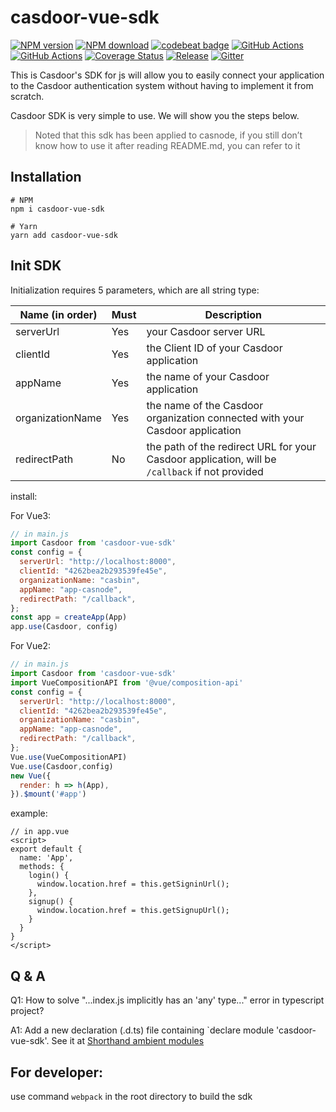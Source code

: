# casdoor-vue-sdk

[![NPM version][npm-image]][npm-url]
[![NPM download][download-image]][download-url]
[![codebeat badge](https://codebeat.co/badges/6f2ad052-7fc8-42e1-b40f-0ca2648530c2)](https://codebeat.co/projects/github-com-casdoor-casdoor-vue-sdk-master)
[![GitHub Actions](https://github.com/casdoor/casdoor-vue-sdk/actions/workflows/release.yml/badge.svg)](https://github.com/casdoor/casdoor-vue-sdk/actions/workflows/release.yml)
[![GitHub Actions](https://github.com/casdoor/casdoor-vue-sdk/actions/workflows/build.yml/badge.svg)](https://github.com/casdoor/casdoor-vue-sdk/actions/workflows/build.yml)
[![Coverage Status](https://codecov.io/gh/casdoor/casdoor-vue-sdk/branch/master/graph/badge.svg)](https://codecov.io/gh/casdoor/casdoor-vue-sdk)
[![Release](https://img.shields.io/github/release/casdoor/casdoor-vue-sdk.svg)](https://github.com/casdoor/casdoor-vue-sdk/releases/latest)
[![Gitter](https://badges.gitter.im/Join%20Chat.svg)](https://gitter.im/casbin/casdoor)

[npm-image]: https://img.shields.io/npm/v/casdoor-vue-sdk.svg?style=flat-square

[npm-url]: https://npmjs.com/package/casdoor-vue-sdk

[download-image]: https://img.shields.io/npm/dm/casdoor-vue-sdk.svg?style=flat-square

[download-url]: https://npmjs.com/package/casdoor-vue-sdk

This is Casdoor's SDK for js will allow you to easily connect your application to the Casdoor authentication system
without having to implement it from scratch.

Casdoor SDK is very simple to use. We will show you the steps below.

> Noted that this sdk has been applied to casnode, if you still don’t know how to use it after reading README.md, you can refer to it

## Installation

~~~shell script
# NPM
npm i casdoor-vue-sdk

# Yarn
yarn add casdoor-vue-sdk
~~~

## Init SDK

Initialization requires 5 parameters, which are all string type:

| Name (in order)  | Must | Description                                         |
| ---------------- | ---- | --------------------------------------------------- |
| serverUrl  | Yes  | your Casdoor server URL               |
| clientId         | Yes  | the Client ID of your Casdoor application                        |
| appName           | Yes  | the name of your Casdoor application |
| organizationName     | Yes  | the name of the Casdoor organization connected with your Casdoor application                    |
| redirectPath     | No  | the path of the redirect URL for your Casdoor application, will be `/callback` if not provided              |


install:

For Vue3:
```javascript
// in main.js
import Casdoor from 'casdoor-vue-sdk'
const config = {
  serverUrl: "http://localhost:8000",
  clientId: "4262bea2b293539fe45e",
  organizationName: "casbin",
  appName: "app-casnode",
  redirectPath: "/callback",
};
const app = createApp(App)
app.use(Casdoor, config)
```

For Vue2:

```javascript
// in main.js
import Casdoor from 'casdoor-vue-sdk'
import VueCompositionAPI from '@vue/composition-api'
const config = {
  serverUrl: "http://localhost:8000",
  clientId: "4262bea2b293539fe45e",
  organizationName: "casbin",
  appName: "app-casnode",
  redirectPath: "/callback",
};
Vue.use(VueCompositionAPI)
Vue.use(Casdoor,config)
new Vue({
  render: h => h(App),
}).$mount('#app')
```

example:

```vue
// in app.vue
<script>
export default {
  name: 'App',
  methods: {
    login() {
      window.location.href = this.getSigninUrl();
    },
    signup() {
      window.location.href = this.getSignupUrl();
    }
  }
}
</script>
```

## Q & A

Q1:  How to solve "...index.js implicitly has an 'any' type..." error in typescript project?

A1:  Add a new declaration (.d.ts) file containing `declare module 'casdoor-vue-sdk'. See it at [Shorthand ambient modules](https://www.typescriptlang.org/docs/handbook/modules.html#shorthand-ambient-modules)

## For developer:

use command `webpack` in the root directory to build the sdk  
